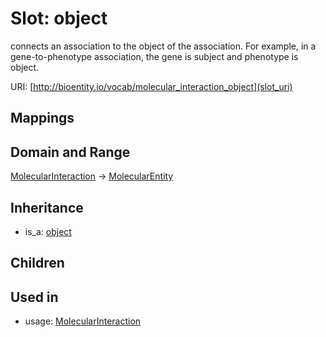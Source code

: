 # Slot: object


connects an association to the object of the association. For example, in a gene-to-phenotype association, the gene is subject and phenotype is object.

URI: [http://bioentity.io/vocab/molecular_interaction_object](slot_uri)
## Mappings

## Domain and Range

[MolecularInteraction](MolecularInteraction.md) -> [MolecularEntity](MolecularEntity.md)
## Inheritance

 *  is_a: [object](object.md)
## Children

## Used in

 *  usage: [MolecularInteraction](MolecularInteraction.md)
